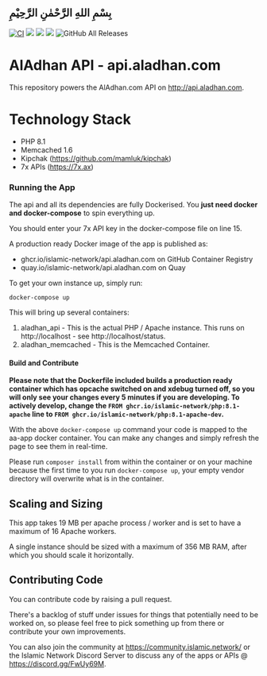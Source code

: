 ## بِسْمِ اللهِ الرَّحْمٰنِ الرَّحِيْمِ

[![CI](https://cairo.mamluk.net/api/v1/teams/islamic-network/pipelines/api-aladhan-com/badge)](https://cairo.mamluk.net/teams/islamic-network/pipelines/api-aladhan-com)
[![](https://img.shields.io/docker/pulls/islamicnetwork/api.aladhan.com.svg)](https://cloud.docker.com/u/vesica/repository/islamicnetwork/vesica/api.aladhan.com)
[![](https://img.shields.io/github/release/islamic-network/api.aladhan.com.svg)](https://github.com/islamic-network/api.aladhan.com/releases)
[![](https://img.shields.io/github/license/islamic-network/api.aladhan.com.svg)](https://github.com/islamic-network/api.aladhan.com/blob/master/LICENSE)
![GitHub All Releases](https://img.shields.io/github/downloads/islamic-network/api.aladhan.com/total)

# AlAdhan API - api.aladhan.com

This repository powers the AlAdhan.com API on http://api.aladhan.com.

# Technology Stack
* PHP 8.1
* Memcached 1.6
* Kipchak (https://github.com/mamluk/kipchak)
* 7x APIs (https://7x.ax)

### Running the App

The api and all its dependencies are fully Dockerised. You **just need docker and docker-compose** to spin everything up.

You should enter your 7x API key in the docker-compose file on line 15.

A production ready Docker image of the app is published as:

* ghcr.io/islamic-network/api.aladhan.com on GitHub Container Registry
* quay.io/islamic-network/api.aladhan.com on Quay

To get your own instance up, simply run:

```
docker-compose up
``` 

This will bring up several containers:

1. aladhan_api - This is the actual PHP / Apache instance. This runs on http://localhost - see http://localhost/status.
3. aladhan_memcached - This is the Memcached Container.

#### Build and Contribute

**Please note that the Dockerfile included builds a production ready container which has opcache switched on and xdebug turned off, so you will only see your changes every 5 minutes if you are developing. To actively develop, change the ```FROM ghcr.io/islamic-network/php:8.1-apache``` line to ```FROM ghcr.io/islamic-network/php:8.1-apache-dev```.**

With the above ```docker-compose up``` command your code is mapped to the aa-app docker container. You can make any changes and simply refresh the page to see them in real-time.

Please run ```composer install``` from within the container or on your machine because the first time to you run ```docker-compose up```, your empty vendor directory will overwrite what is in the container.

## Scaling and Sizing

This app takes 19 MB per apache process / worker and is set to have a maximum of 16 Apache workers.

A single instance should be sized with a maximum of 356 MB RAM, after which you should scale it horizontally.

## Contributing Code 

You can contribute code by raising a pull request.

There's a backlog of stuff under issues for things that potentially need to be worked on, so please feel free to pick something up from there or contribute your own improvements.

You can also join the community at https://community.islamic.network/ or the Islamic Network Discord Server to discuss any of the apps or APIs @ https://discord.gg/FwUy69M.
